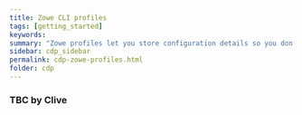 ```yaml
---
title: Zowe CLI profiles
tags: [getting_started]
keywords:
summary: "Zowe profiles let you store configuration details so you don't have to repeat them every time you use a Zowe CLI command."
sidebar: cdp_sidebar
permalink: cdp-zowe-profiles.html
folder: cdp
---
```


### TBC by Clive